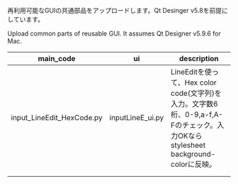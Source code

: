 再利用可能なGUIの共通部品をアップロードします。Qt Desinger v5.8を前提にしています。

Upload common parts of reusable GUI. It assumes Qt Designer v5.9.6 for Mac.

 | main_code                 | ui               | description                                                                                                                      | 
| ------------------------- | ---------------- | -------------------------------------------------------------------------------------------------------------------------------- | 
| input_LineEdit_HexCode.py | inputLineE_ui.py | LineEditを使って、Hex color code(文字列)を入力。文字数6桁、0-9,a-f,A-Fのチェック。入力OKならstylesheet　background-colorに反映。 | 
|                           |                  |                                                                                                                                  | 
|                           |                  |                                                                                                                                  | 
